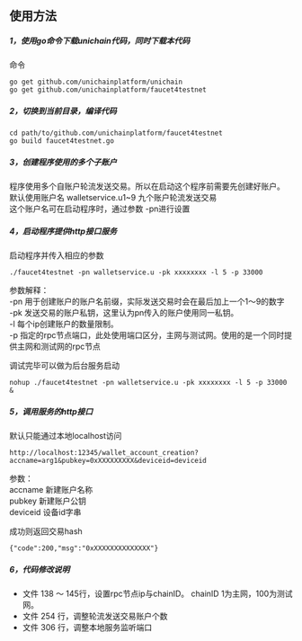 ## 使用方法

##### 1，使用go命令下载unichain代码，同时下载本代码

命令  

```
go get github.com/unichainplatform/unichain
go get github.com/unichainplatform/faucet4testnet
```


##### 2，切换到当前目录，编译代码

```
cd path/to/github.com/unichainplatform/faucet4testnet
go build faucet4testnet.go
```

##### 3，创建程序使用的多个子账户

程序使用多个自账户轮流发送交易。所以在启动这个程序前需要先创建好账户。  
默认使用账户名 walletservice.u1~9 九个账户轮流发送交易  
这个账户名可在启动程序时，通过参数 -pn进行设置  

##### 4，启动程序提供http接口服务

启动程序并传入相应的参数  

```
./faucet4testnet -pn walletservice.u -pk xxxxxxxx -l 5 -p 33000
```

参数解释：  
-pn 用于创建账户的账户名前缀，实际发送交易时会在最后加上一个1～9的数字  
-pk 发送交易的账户私钥，这里认为pn传入的账户使用同一私钥。  
-l 每个ip创建账户的数量限制。  
-p 指定的rpc节点端口，此处使用端口区分，主网与测试网。使用的是一个同时提供主网和测试网的rpc节点

调试完毕可以做为后台服务启动  

```
nohup ./faucet4testnet -pn walletservice.u -pk xxxxxxxx -l 5 -p 33000 &
```

##### 5，调用服务的http接口

默认只能通过本地localhost访问

```
http://localhost:12345/wallet_account_creation?accname=arg1&pubkey=0xXXXXXXXXX&deviceid=deviceid
```

参数：  
accname 新建账户名称  
pubkey 新建账户公钥  
deviceid 设备id字串  

成功则返回交易hash  
```
{"code":200,"msg":"0xXXXXXXXXXXXXXX"}
```

##### 6，代码修改说明  

- 文件 138 ～ 145行，设置rpc节点ip与chainID。 chainID 1为主网，100为测试网。
- 文件 254 行，调整轮流发送交易账户个数
- 文件 306 行，调整本地服务监听端口
